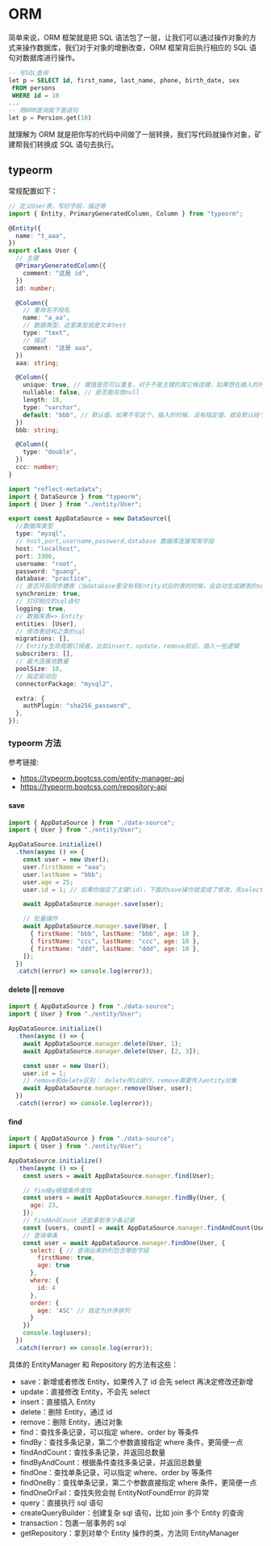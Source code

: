 # ORM

简单来说，ORM 框架就是把 SQL 语法包了一层，让我们可以通过操作对象的方式来操作数据库，我们对于对象的增删改查，ORM 框架背后执行相应的 SQL 语句对数据库进行操作。

```sql
-- 写SQL查询
let p = SELECT id, first_name, last_name, phone, birth_date, sex
 FROM persons
 WHERE id = 10
...
-- 用ORM查询就下面语句
let p = Persion.get(10)
```

就理解为 ORM 就是把你写的代码中间做了一层转换，我们写代码就操作对象，矿建帮我们转换成 SQL 语句去执行。

## typeorm

常规配置如下：

```ts
// 定义User表，写好字段，描述等
import { Entity, PrimaryGeneratedColumn, Column } from "typeorm";

@Entity({
  name: "t_aaa",
})
export class User {
  // 主键
  @PrimaryGeneratedColumn({
    comment: "这是 id",
  })
  id: number;

  @Column({
    // 重命名字段名
    name: "a_aa",
    // 数据类型，这里类型就是文本test
    type: "text",
    // 描述
    comment: "这是 aaa",
  })
  aaa: string;

  @Column({
    unique: true, // 键值是否可以重复，对于不是主键的其它候选键，如果想在插入的时候，让mysql校验是否重复
    nullable: false, // 是否能存放null
    length: 10,
    type: "varchar",
    default: "bbb", // 默认值，如果不写这个，插入的时候，没有指定值，就会默认给个null
  })
  bbb: string;

  @Column({
    type: "double",
  })
  ccc: number;
}
```

```ts
import "reflect-metadata";
import { DataSource } from "typeorm";
import { User } from "./entity/User";

export const AppDataSource = new DataSource({
  //数据库类型
  type: "mysql",
  // host,port,username,password,database 数据库连接常用字段
  host: "localhost",
  port: 3306,
  username: "root",
  password: "guang",
  database: "practice",
  // 是否开启同步建表（当database里没有和Entity对应的表的时候，会自动生成建表的sql语句执行），建议生产环境关闭
  synchronize: true,
  // 打印相应的sql语句
  logging: true,
  // 数据库表=> Entity
  entities: [User],
  // 修改表结构之类的sql
  migrations: [],
  // Entity生命周期订阅者，比如insert，update，remove前后，插入一些逻辑
  subscribers: [],
  // 最大连接池数量
  poolSize: 10,
  // 指定驱动包
  connectorPackage: "mysql2",

  extra: {
    authPlugin: "sha256_password",
  },
});
```

### typeorm 方法
参考链接:  
- https://typeorm.bootcss.com/entity-manager-api
- https://typeorm.bootcss.com/repository-api
#### save

```js
import { AppDataSource } from "./data-source";
import { User } from "./entity/User";

AppDataSource.initialize()
  .then(async () => {
    const user = new User();
    user.firstName = "aaa";
    user.lastName = "bbb";
    user.age = 25;
    user.id = 1; // 如果你指定了主键(id)，下面的save操作就变成了修改，先select查询，然后在update更新

    await AppDataSource.manager.save(user);

    // 批量操作
    await AppDataSource.manager.save(User, [
      { firstName: "bbb", lastName: "bbb", age: 10 },
      { firstName: "ccc", lastName: "ccc", age: 10 },
      { firstName: "ddd", lastName: "ddd", age: 10 },
    ]);
  })
  .catch((error) => console.log(error));
```

#### delete || remove

```js
import { AppDataSource } from "./data-source";
import { User } from "./entity/User";

AppDataSource.initialize()
  .then(async () => {
    await AppDataSource.manager.delete(User, 1);
    await AppDataSource.manager.delete(User, [2, 3]);

    const user = new User();
    user.id = 1;
    // remove和delete区别： delete传id就行，remove需要传入entity对象
    await AppDataSource.manager.remove(User, user);
  })
  .catch((error) => console.log(error));
```

#### find

```js
import { AppDataSource } from "./data-source";
import { User } from "./entity/User";

AppDataSource.initialize()
  .then(async () => {
    const users = await AppDataSource.manager.find(User);

    // findBy根据条件查找
    const users = await AppDataSource.manager.findBy(User, {
      age: 23,
    });
    // findAndCount 还能拿到多少条记录
    const [users, count] = await AppDataSource.manager.findAndCount(User);
    // 查询单条
    const user = await AppDataSource.manager.findOne(User, {
      select: { // 查询出来的列包含哪些字段
        firstName: true,
        age: true
      },
      where: {
        id: 4
      },
      order: {
        age: 'ASC' // 指定为升序排列
      }
    })
    console.log(users);
  })
  .catch((error) => console.log(error));
```

具体的 EntityManager 和 Repository 的方法有这些：
- save：新增或者修改 Entity，如果传入了 id 会先 select 再决定修改还新增
- update：直接修改 Entity，不会先 select
- insert：直接插入 Entity
- delete：删除 Entity，通过 id
- remove：删除 Entity，通过对象
- find：查找多条记录，可以指定 where、order by 等条件
- findBy：查找多条记录，第二个参数直接指定 where 条件，更简便一点
- findAndCount：查找多条记录，并返回总数量
- findByAndCount：根据条件查找多条记录，并返回总数量
- findOne：查找单条记录，可以指定 where、order by 等条件
- findOneBy：查找单条记录，第二个参数直接指定 where 条件，更简便一点
- findOneOrFail：查找失败会抛 EntityNotFoundError 的异常
- query：直接执行 sql 语句
- createQueryBuilder：创建复杂 sql 语句，比如 join 多个 Entity 的查询
- transaction：包裹一层事务的 sql
- getRepository：拿到对单个 Entity 操作的类，方法同 EntityManager
